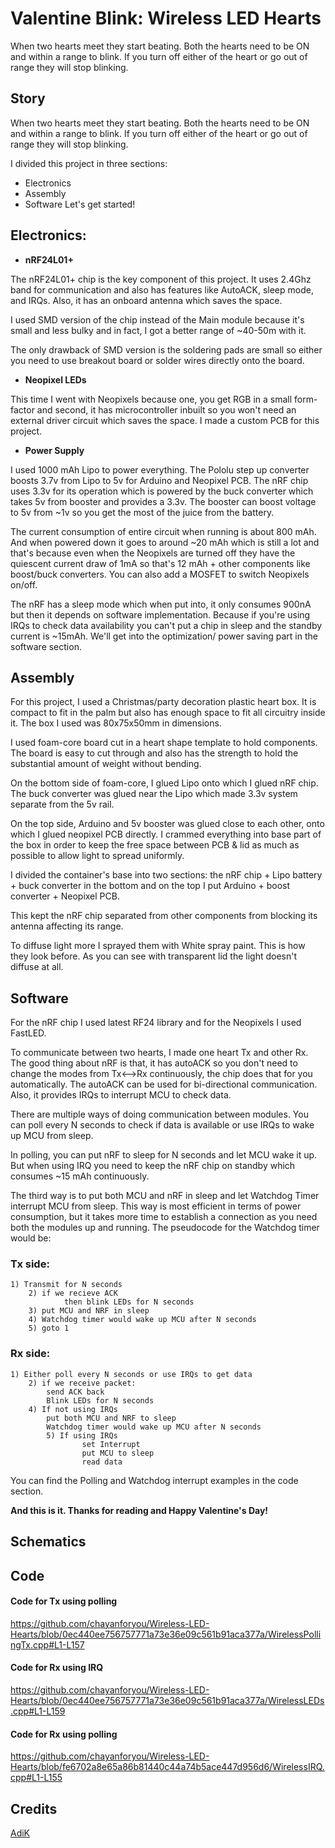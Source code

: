 # Valentine Blink: Wireless LED Hearts
When two hearts meet they start beating. Both the hearts need to be ON and within a range to blink. If you turn off either of the heart or go out of range they will stop blinking.

## Story
When two hearts meet they start beating. Both the hearts need to be ON and within a range to blink. If you turn off either of the heart or go out of range they will stop blinking.

I divided this project in three sections:

- Electronics
- Assembly
- Software
Let's get started!

## Electronics:
- __nRF24L01+__

The nRF24L01+ chip is the key component of this project. It uses 2.4Ghz band for communication and also has features like AutoACK, sleep mode, and IRQs. Also, it has an onboard antenna which saves the space.

I used SMD version of the chip instead of the Main module because it's small and less bulky and in fact, I got a better range of ~40-50m with it.

The only drawback of SMD version is the soldering pads are small so either you need to use breakout board or solder wires directly onto the board.

- __Neopixel LEDs__

This time I went with Neopixels because one, you get RGB in a small form-factor and second, it has microcontroller inbuilt so you won't need an external driver circuit which saves the space. I made a custom PCB for this project.

- __Power Supply__

I used 1000 mAh Lipo to power everything. The Pololu step up converter boosts 3.7v from Lipo to 5v for Arduino and Neopixel PCB. The nRF chip uses 3.3v for its operation which is powered by the buck converter which takes 5v from booster and provides a 3.3v. The booster can boost voltage to 5v from ~1v so you get the most of the juice from the battery.

The current consumption of entire circuit when running is about 800 mAh. And when powered down it goes to around ~20 mAh which is still a lot and that's because even when the Neopixels are turned off they have the quiescent current draw of 1mA so that's 12 mAh + other components like boost/buck converters. You can also add a MOSFET to switch Neopixels on/off.

The nRF has a sleep mode which when put into, it only consumes 900nA but then it depends on software implementation. Because if you're using IRQs to check data availability you can't put a chip in sleep and the standby current is ~15mAh. We'll get into the optimization/ power saving part in the software section.

## Assembly
For this project, I used a Christmas/party decoration plastic heart box. It is compact to fit in the palm but also has enough space to fit all circuitry inside it. The box I used was 80x75x50mm in dimensions.

I used foam-core board cut in a heart shape template to hold components. The board is easy to cut through and also has the strength to hold the substantial amount of weight without bending.

On the bottom side of foam-core, I glued Lipo onto which I glued nRF chip. The buck converter was glued near the Lipo which made 3.3v system separate from the 5v rail.

On the top side, Arduino and 5v booster was glued close to each other, onto which I glued neopixel PCB directly. I crammed everything into base part of the box in order to keep the free space between PCB & lid as much as possible to allow light to spread uniformly.

I divided the container's base into two sections: the nRF chip + Lipo battery + buck converter in the bottom and on the top I put Arduino + boost converter + Neopixel PCB.

This kept the nRF chip separated from other components from blocking its antenna affecting its range.

To diffuse light more I sprayed them with White spray paint. This is how they look before. As you can see with transparent lid the light doesn't diffuse at all.

## Software
For the nRF chip I used latest RF24 library and for the Neopixels I used FastLED.

To communicate between two hearts, I made one heart Tx and other Rx. The good thing about nRF is that, it has autoACK so you don't need to change the modes from Tx<-->Rx continuously, the chip does that for you automatically. The autoACK can be used for bi-directional communication. Also, it provides IRQs to interrupt MCU to check data.

There are multiple ways of doing communication between modules. You can poll every N seconds to check if data is available or use IRQs to wake up MCU from sleep.

In polling, you can put nRF to sleep for N seconds and let MCU wake it up. But when using IRQ you need to keep the nRF chip on standby which consumes ~15 mAh continuously.

The third way is to put both MCU and nRF in sleep and let Watchdog Timer interrupt MCU from sleep. This way is most efficient in terms of power consumption, but it takes more time to establish a connection as you need both the modules up and running. The pseudocode for the Watchdog timer would be:

### Tx side:

```
1) Transmit for N seconds
	2) if we recieve ACK
			then blink LEDs for N seconds
	3) put MCU and NRF in sleep
	4) Watchdog timer would wake up MCU after N seconds
	5) goto 1
```

### Rx side:

```
1) Either poll every N seconds or use IRQs to get data
	2) if we receive packet:
		send ACK back
		Blink LEDs for N seconds
	4) If not using IRQs
		put both MCU and NRF to sleep
		Watchdog timer would wake up MCU after N seconds
        5) If using IRQs
                set Interrupt
                put MCU to sleep
                read data
```

You can find the Polling and Watchdog interrupt examples in the code section.

**And this is it. Thanks for reading and Happy Valentine's Day!**

## Schematics

## Code

#### Code for Tx using polling
https://github.com/chayanforyou/Wireless-LED-Hearts/blob/0ec440ee756757771a73e36e09c561b91aca377a/WirelessPollingTx.cpp#L1-L157

#### Code for Rx using IRQ
https://github.com/chayanforyou/Wireless-LED-Hearts/blob/0ec440ee756757771a73e36e09c561b91aca377a/WirelessLEDs.cpp#L1-L159

#### Code for Rx using polling
https://github.com/chayanforyou/Wireless-LED-Hearts/blob/fe6702a8e65a86b81440c44a74b5ace447d956d6/WirelessIRQ.cpp#L1-L155

## Credits
[AdiK](https://www.hackster.io/AdiK0)
